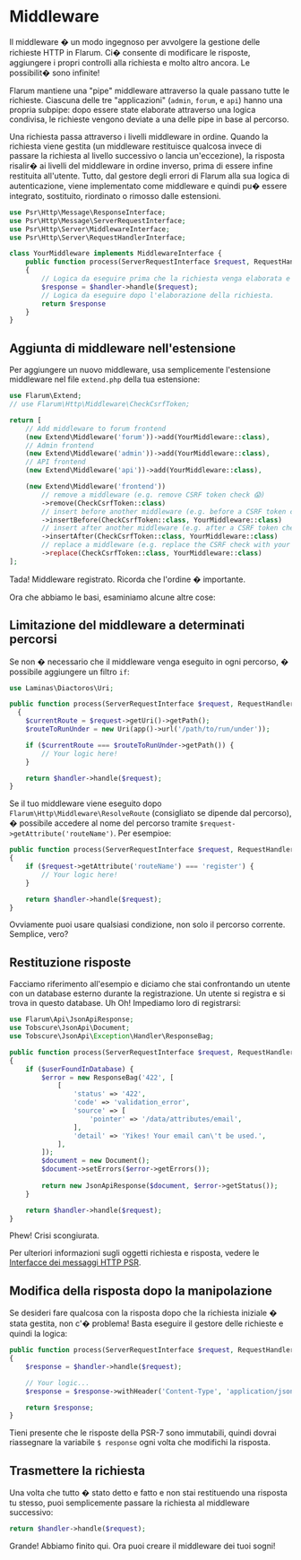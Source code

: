 <template>
  <outdated-it class="blue"></outdated-it>
</template>

# Middleware

Il middleware � un modo ingegnoso per avvolgere la gestione delle richieste HTTP in Flarum. Ci� consente di modificare le risposte, aggiungere i propri controlli alla richiesta e molto altro ancora. Le possibilit� sono infinite!

Flarum mantiene una "pipe" middleware attraverso la quale passano tutte le richieste. Ciascuna delle tre "applicazioni" (`admin`, `forum`, e `api`) hanno una propria subpipe: dopo essere state elaborate attraverso una logica condivisa, le richieste vengono deviate a una delle pipe in base al percorso.

Una richiesta passa attraverso i livelli middleware in ordine. Quando la richiesta viene gestita (un middleware restituisce qualcosa invece di passare la richiesta al livello successivo o lancia un'eccezione), la risposta risalir� ai livelli del middleware in ordine inverso, prima di essere infine restituita all'utente. Tutto, dal gestore degli errori di Flarum alla sua logica di autenticazione, viene implementato come middleware e quindi pu� essere integrato, sostituito, riordinato o rimosso dalle estensioni.


```php
use Psr\Http\Message\ResponseInterface;
use Psr\Http\Message\ServerRequestInterface;
use Psr\Http\Server\MiddlewareInterface;
use Psr\Http\Server\RequestHandlerInterface;

class YourMiddleware implements MiddlewareInterface {
    public function process(ServerRequestInterface $request, RequestHandlerInterface $handler): ResponseInterface
    {
        // Logica da eseguire prima che la richiesta venga elaborata e successivamente venga chiamato il middleware.
        $response = $handler->handle($request);
        // Logica da eseguire dopo l'elaborazione della richiesta.
        return $response
    }
}
```

## Aggiunta di middleware nell'estensione

Per aggiungere un nuovo middleware, usa semplicemente l'estensione middleware nel file `extend.php` della tua estensione:

```php
use Flarum\Extend;
// use Flarum\Http\Middleware\CheckCsrfToken;

return [
    // Add middleware to forum frontend
    (new Extend\Middleware('forum'))->add(YourMiddleware::class),
    // Admin frontend
    (new Extend\Middleware('admin'))->add(YourMiddleware::class),
    // API frontend
    (new Extend\Middleware('api'))->add(YourMiddleware::class),

    (new Extend\Middleware('frontend'))
        // remove a middleware (e.g. remove CSRF token check 😱)
        ->remove(CheckCsrfToken::class)
        // insert before another middleware (e.g. before a CSRF token check)
        ->insertBefore(CheckCsrfToken::class, YourMiddleware::class)
        // insert after another middleware (e.g. after a CSRF token check)
        ->insertAfter(CheckCsrfToken::class, YourMiddleware::class)
        // replace a middleware (e.g. replace the CSRF check with your own implementation)
        ->replace(CheckCsrfToken::class, YourMiddleware::class)
];
```

Tada! Middleware registrato. Ricorda che l'ordine � importante.

Ora che abbiamo le basi, esaminiamo alcune altre cose:

## Limitazione del middleware a determinati percorsi

Se non � necessario che il middleware venga eseguito in ogni percorso, � possibile aggiungere un filtro `if`:

```php
use Laminas\Diactoros\Uri;

public function process(ServerRequestInterface $request, RequestHandlerInterface $handler): ResponseInterface
  {
    $currentRoute = $request->getUri()->getPath();
    $routeToRunUnder = new Uri(app()->url('/path/to/run/under'));

    if ($currentRoute === $routeToRunUnder->getPath()) {
        // Your logic here!
    }

    return $handler->handle($request);
}
```

Se il tuo middleware viene eseguito dopo `Flarum\Http\Middleware\ResolveRoute` (consigliato se dipende dal percorso), � possibile accedere al nome del percorso tramite `$request->getAttribute('routeName')`. Per esempioe:

```php
public function process(ServerRequestInterface $request, RequestHandlerInterface $handler): ResponseInterface
{
    if ($request->getAttribute('routeName') === 'register') {
        // Your logic here!
    }

    return $handler->handle($request);
}
```

Ovviamente puoi usare qualsiasi condizione, non solo il percorso corrente. Semplice, vero?

## Restituzione risposte

Facciamo riferimento all'esempio e diciamo che stai confrontando un utente con un database esterno durante la registrazione. Un utente si registra e si trova in questo database. Uh Oh! Impediamo loro di registrarsi:

```php
use Flarum\Api\JsonApiResponse;
use Tobscure\JsonApi\Document;
use Tobscure\JsonApi\Exception\Handler\ResponseBag;

public function process(ServerRequestInterface $request, RequestHandlerInterface $handler): ResponseInterface
{
    if ($userFoundInDatabase) {
        $error = new ResponseBag('422', [
            [
                'status' => '422',
                'code' => 'validation_error',
                'source' => [
                    'pointer' => '/data/attributes/email',
                ],
                'detail' => 'Yikes! Your email can\'t be used.',
            ],
        ]);
        $document = new Document();
        $document->setErrors($error->getErrors());
      
        return new JsonApiResponse($document, $error->getStatus());
    }

    return $handler->handle($request);
}
```

Phew! Crisi scongiurata.

Per ulteriori informazioni sugli oggetti richiesta e risposta, vedere le [Interfacce dei messaggi HTTP PSR](https://www.php-fig.org/psr/psr-7/#1-specification).

## Modifica della risposta dopo la manipolazione

Se desideri fare qualcosa con la risposta dopo che la richiesta iniziale � stata gestita, non c'� problema! Basta eseguire il gestore delle richieste e quindi la logica:

```php
public function process(ServerRequestInterface $request, RequestHandlerInterface $handler): ResponseInterface
{
    $response = $handler->handle($request);

    // Your logic...
    $response = $response->withHeader('Content-Type', 'application/json');

    return $response;
}
```

Tieni presente che le risposte della PSR-7 sono immutabili, quindi dovrai riassegnare la variabile `$ response` ogni volta che modifichi la risposta.

## Trasmettere la richiesta

Una volta che tutto � stato detto e fatto e non stai restituendo una risposta tu stesso, puoi semplicemente passare la richiesta al middleware successivo:

```php
return $handler->handle($request);
```

Grande! Abbiamo finito qui. Ora puoi creare il middleware dei tuoi sogni!
